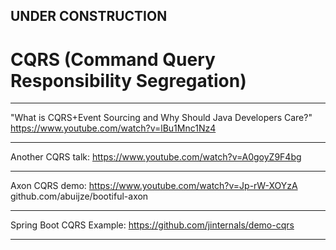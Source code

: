 
## UNDER CONSTRUCTION

# CQRS (Command Query Responsibility Segregation)

---

  "What is CQRS+Event Sourcing and Why Should Java Developers Care?"
  https://www.youtube.com/watch?v=lBu1Mnc1Nz4

---
  
  Another CQRS talk:
  https://www.youtube.com/watch?v=A0goyZ9F4bg

---
  
  Axon CQRS demo:
  https://www.youtube.com/watch?v=Jp-rW-XOYzA
  github.com/abuijze/bootiful-axon

---
  
  Spring Boot CQRS Example:
  https://github.com/jinternals/demo-cqrs

---

